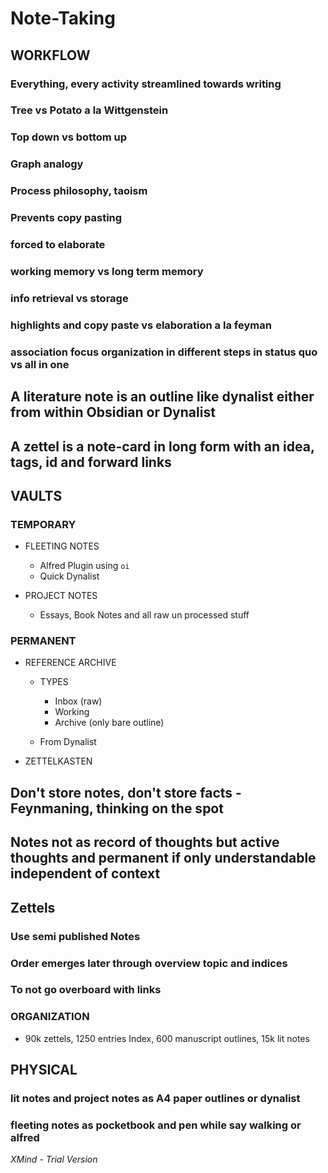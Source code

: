 # Note-Taking

## WORKFLOW

### Everything, every activity streamlined towards writing

### Tree vs Potato a la Wittgenstein

### Top down vs bottom up

### Graph analogy

### Process philosophy, taoism

### Prevents copy pasting

### forced to elaborate

### working memory vs long term memory

### info retrieval vs storage

### highlights and copy paste vs elaboration a la feyman

### association focus organization in different steps in status quo vs all in one

## A literature note is an outline like dynalist either from within Obsidian or Dynalist

## A zettel is a note-card in long form with an idea, tags, id and forward links

## VAULTS

### TEMPORARY

- FLEETING NOTES

	- Alfred Plugin using `oi`
	- Quick Dynalist

- PROJECT NOTES

	- Essays, Book Notes and all raw un processed stuff

### PERMANENT

- REFERENCE ARCHIVE

	- TYPES

		- Inbox (raw)
		- Working
		- Archive (only bare outline)

	- From Dynalist

- ZETTELKASTEN

## Don't store notes, don't store facts - Feynmaning, thinking on the spot

## Notes not as record of thoughts but active thoughts and permanent if only understandable independent of context

## Zettels

### Use semi published Notes

### Order emerges later through overview topic and indices

### To not go overboard with links

### 

### ORGANIZATION

- 90k zettels, 1250 entries Index, 600 manuscript outlines, 15k lit notes

## PHYSICAL

### lit notes and project notes as A4 paper outlines or dynalist

### fleeting notes as pocketbook and pen while say walking or alfred

*XMind - Trial Version*